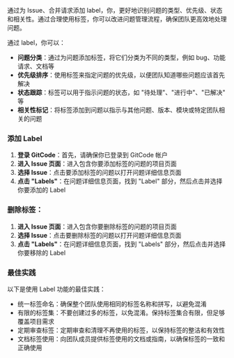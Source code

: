 
通过为 Issue、合并请求添加 label，你，更好地识别问题的类型、优先级、状态和相关性。通过合理使用标签，你可以改进问题管理流程，确保团队更高效地处理问题。

通过 label，你可以：

- **问题分类**：通过为问题添加标签，将它们分类为不同的类型，例如 bug、功能请求、文档等
- **优先级排序**：使用标签来指定问题的优先级，以便团队知道哪些问题应该首先解决
- **状态跟踪**：标签可以用于指示问题的状态，如 "待处理"、"进行中"、"已解决" 等
- **相关性标记**：将标签添加到问题以指示与其他问题、版本、模块或特定团队相关的问题

### 添加 Label

1. **登录 GitCode**：首先，请确保你已登录到 GitCode 帐户
2. **进入 Issue 页面**：进入包含你要添加标签的问题的项目页面
3. **选择 Issue**：点击要添加标签的问题以打开问题详细信息页面
4. **点击 "Labels"**：在问题详细信息页面，找到 "Label" 部分，然后点击并选择你要添加的 Label

### 删除标签：

1. **进入 Issue 页面**：进入包含你要删除标签的问题的项目页面
2. **选择 Issue**：点击要删除标签的问题以打开问题详细信息页面
3. **点击 "Labels"**：在问题详细信息页面，找到 "Labels" 部分，然后点击并选择你要移除的 Label

### 最佳实践

以下是使用 Label 功能的最佳实践：

- 统一标签命名：确保整个团队使用相同的标签名称和拼写，以避免混淆
- 有限的标签集：不要创建过多的标签，以免混淆。保持标签集合有限，但足够覆盖项目需求
- 定期审查标签：定期审查和清理不再使用的标签，以保持标签的整洁和有效性
- 文档标签使用：向团队成员提供标签使用的文档或指南，以确保标签的一致和正确使用